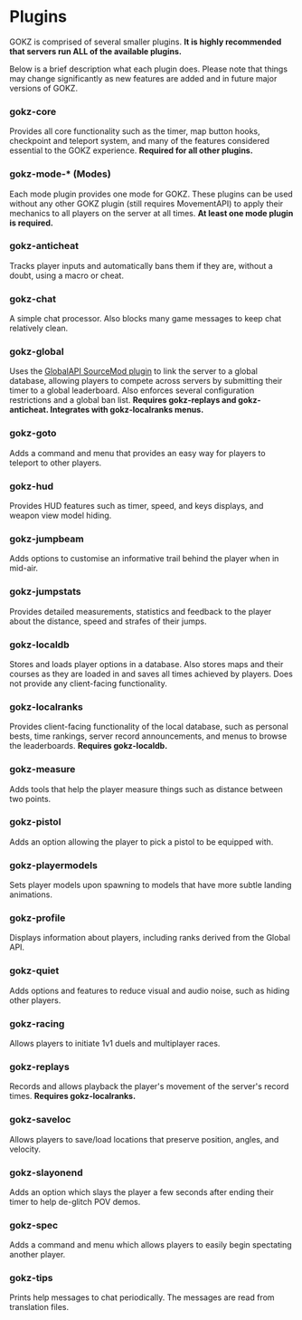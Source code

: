 # Plugins

GOKZ is comprised of several smaller plugins. **It is highly recommended that servers run ALL of the available plugins.**

Below is a brief description what each plugin does. Please note that things may change significantly as new features are added and in future major versions of GOKZ.

### gokz-core

Provides all core functionality such as the timer, map button hooks, checkpoint and teleport system, and many of the features considered essential to the GOKZ experience. **Required for all other plugins.**

### gokz-mode-* (Modes)

Each mode plugin provides one mode for GOKZ. These plugins can be used without any other GOKZ plugin (still requires MovementAPI) to apply their mechanics to all players on the server at all times. **At least one mode plugin is required.**

### gokz-anticheat

Tracks player inputs and automatically bans them if they are, without a doubt, using a macro or cheat.

### gokz-chat

A simple chat processor. Also blocks many game messages to keep chat relatively clean.

### gokz-global

Uses the [GlobalAPI SourceMod plugin](https://bitbucket.org/kztimerglobalteam/globalapi-smplugin) to link the server to a global database, allowing players to compete across servers by submitting their timer to a global leaderboard. Also enforces several configuration restrictions and a global ban list. **Requires gokz-replays and gokz-anticheat. Integrates with gokz-localranks menus.**

### gokz-goto

Adds a command and menu that provides an easy way for players to teleport to other players.

### gokz-hud

Provides HUD features such as timer, speed, and keys displays, and weapon view model hiding.

### gokz-jumpbeam

Adds options to customise an informative trail behind the player when in mid-air.

### gokz-jumpstats

Provides detailed measurements, statistics and feedback to the player about the distance, speed and strafes of their jumps.

### gokz-localdb
Stores and loads player options in a database. Also stores maps and their courses as they are loaded in and saves all times achieved by players. Does not provide any client-facing functionality.

### gokz-localranks

Provides client-facing functionality of the local database, such as personal bests, time rankings, server record announcements, and menus to browse the leaderboards. **Requires gokz-localdb.**

### gokz-measure

Adds tools that help the player measure things such as distance between two points.

### gokz-pistol

Adds an option allowing the player to pick a pistol to be equipped with.

### gokz-playermodels

Sets player models upon spawning to models that have more subtle landing animations.

### gokz-profile

Displays information about players, including ranks derived from the Global API.

### gokz-quiet

Adds options and features to reduce visual and audio noise, such as hiding other players.

### gokz-racing

Allows players to initiate 1v1 duels and multiplayer races.

### gokz-replays

Records and allows playback the player's movement of the server's record times. **Requires gokz-localranks.**

### gokz-saveloc

Allows players to save/load locations that preserve position, angles, and velocity.

### gokz-slayonend

Adds an option which slays the player a few seconds after ending their timer to help de-glitch POV demos.

### gokz-spec

Adds a command and menu which allows players to easily begin spectating another player.

### gokz-tips

Prints help messages to chat periodically. The messages are read from translation files.
